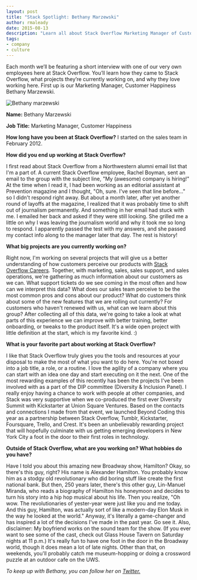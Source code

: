 ```yaml
---
layout: post
title: "Stack Spotlight: Bethany Marzewski"
author: rmaleady
date: 2015-08-13
description: "Learn all about Stack Overflow Marketing Manager of Customer Happiness, Bethany Marzewski."
tags:
- company
- culture 
---
```

Each month we’ll be featuring a short interview with one of our very own employees here at Stack Overflow. You’ll learn how they came to Stack Overflow, what projects they’re currently working on, and why they love working here. 
First up is our Marketing Manager, Customer Happiness Bethany Marzewski. 

![Bethany marzewski](https://i.stack.imgur.com/h4AM2.jpg)

**Name:** Bethany Marzewski

**Job Title:** Marketing Manager, Customer Happiness

**How long have you been at Stack Overflow?** I started on the sales team in February 2012. 

**How did you end up working at Stack Overflow?** 

I first read about Stack Overflow from a Northwestern alumni email list that I'm a part of. A current Stack Overflow employee, Rachel Boyman, sent an email to the group with the subject line, "My (awesome) company is hiring!" At the time when I read it, I had been working as an editorial assistant at Prevention magazine and I thought, "Oh, sure. I've seen that line before..." so I didn't respond right away. But about a month later, after yet another round of layoffs at the magazine, I realized that it was probably time to shift out of journalism permanently. And something in her email had stuck with me. I emailed her back and asked if they were still looking. She grilled me a little on why I was leaving the journalism world and why it took me so long to respond. I apparently passed the test with my answers, and she passed my contact info along to the manager later that day. The rest is history!  

**What big projects are you currently working on?** 

Right now, I'm working on several projects that will give us a better understanding of how customers perceive our products with [Stack Overflow Careers](http://careers.stackoverflow.com). Together, with marketing, sales, sales support, and sales operations, we're gathering as much information about our customers as we can. What support tickets do we see coming in the most often and how can we interpret this data? What does our sales team perceive to be the most common pros and cons about our product? What do customers think about some of the new features that we are rolling out currently? For customers who haven't renewed with us, what can we learn about this group? After collecting all of this data, we're going to take a look at what parts of this experience we can improve with better training, better onboarding, or tweaks to the product itself. It's a wide open project with little definition at the start, which is my favorite kind. :)

**What is your favorite part about working at Stack Overflow?**

I like that Stack Overflow truly gives you the tools and resources at your disposal to make the most of what you want to do here. You're not boxed into a job title, a role, or a routine. I love the agility of a company where you can start with an idea one day and start executing on it the next. One of the most rewarding examples of this recently has been the projects I've been involved with as a part of the DIP committee (Diversity & Inclusion Panel). I really enjoy having a chance to work with people at other companies, and Stack was very supportive when we co-produced the first ever Diversity Summit with Kickstarter at Union Square Ventures. Based on the contacts and connections I made from that event, we launched Beyond Coding this year as a partnership between Stack Overflow, Tumblr, Kickstarter, Foursquare, Trello, and Crest. It's been an unbelievably rewarding project that will hopefully culminate with us getting emerging developers in New York City a foot in the door to their first roles in technology.

**Outside of Stack Overflow, what are you working on? What hobbies do you have?**

Have I told you about this amazing new Broadway show, Hamilton? Okay, so there's this guy, right? His name is Alexander Hamilton. You probably know him as a stodgy old revolutionary who did boring stuff like create the first national bank. But then, 250 years later, there's this other guy, Lin-Manuel Miranda, who reads a biography of Hamilton his honeymoon and decides to turn his story into a hip hop musical about his life. Then you realize, "Oh wow. The revolutionaries of yester-year were just like you and me today. And this guy, Hamilton, was actually sort of like a modern-day Elon Musk in the way he looked at the world." Anyway, it's literally a game-changer and has inspired a lot of the decisions I've made in the past year. Go see it. Also, disclaimer: My boyfriend works on the sound team for the show. (If you ever want to see some of the cast, check out Glass House Tavern on Saturday nights at 11 p.m.) It's really fun to have one foot in the door in the Broadway world, though it does mean a lot of late nights. Other than that, on weekends, you'll probably catch me museum-hopping or doing a crossword puzzle at an outdoor cafe on the UWS.

*To keep up with Bethany, you can follow her on [Twitter.]( https://twitter.com/bethanymarz)*
